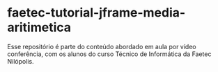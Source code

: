 # faetec-tutorial-jframe-media-aritimetica
Esse repositório é parte do conteúdo abordado em aula por vídeo conferência, com os alunos do curso Técnico de Informática da Faetec Nilópolis.

